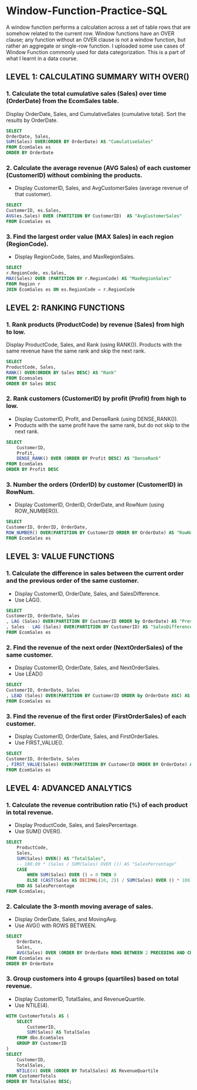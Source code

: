 # Window-Function-Practice-SQL
A window function performs a calculation across a set of table rows that are somehow related to the current row. Window functions have an OVER clause; any function without an OVER clause is not a window function, but rather an aggregate or single-row function. I uploaded some use cases of Window Function commonly used for data categorization. This is a part of what I learnt in a data course. 


## LEVEL 1: CALCULATING SUMMARY WITH OVER()

### 1. Calculate the total cumulative sales (Sales) over time (OrderDate) from the EcomSales table.

Display OrderDate, Sales, and CumulativeSales (cumulative total).
Sort the results by OrderDate.

```sql
SELECT 
OrderDate, Sales,
SUM(Sales) OVER(ORDER BY OrderDate) AS "CumulativeSales"
FROM EcomSales es 
ORDER BY OrderDate
```

### 2. Calculate the average revenue (AVG Sales) of each customer (CustomerID) without combining the products.
- Display CustomerID, Sales, and AvgCustomerSales (average revenue of that customer).

```sql
SELECT 
CustomerID, es.Sales, 
AVG(es.Sales) OVER (PARTITION BY CustomerID)  AS "AvgCustomerSales"
FROM EcomSales es
```

### 3. Find the largest order value (MAX Sales) in each region (RegionCode).
- Display RegionCode, Sales, and MaxRegionSales.

```sql
SELECT 
r.RegionCode, es.Sales, 
MAX(Sales) OVER (PARTITION BY r.RegionCode) AS "MaxRegionSales"
FROM Region r 
JOIN EcomSales es ON es.RegionCode = r.RegionCode
```

## LEVEL 2: RANKING FUNCTIONS

### 1. Rank products (ProductCode) by revenue (Sales) from high to low.

Display ProductCode, Sales, and Rank (using RANK()).
Products with the same revenue have the same rank and skip the next rank.

```sql
SELECT
ProductCode, Sales,
RANK() OVER(ORDER BY Sales DESC) AS "Rank"
FROM Ecomsales
ORDER BY Sales DESC
```

### 2. Rank customers (CustomerID) by profit (Profit) from high to low.

- Display CustomerID, Profit, and DenseRank (using DENSE_RANK()).
- Products with the same profit have the same rank, but do not skip to the next rank.

```sql
SELECT 
    CustomerID,
    Profit,
    DENSE_RANK() OVER (ORDER BY Profit DESC) AS "DenseRank"
FROM EcomSales
ORDER BY Profit DESC
```

### 3. Number the orders (OrderID) by customer (CustomerID) in RowNum.

- Display CustomerID, OrderID, OrderDate, and RowNum (using ROW_NUMBER()).

```sql
SELECT 
CustomerID, OrderID, OrderDate, 
ROW_NUMBER() OVER(PARTITION BY CustomerID ORDER BY OrderDate) AS "RowNum"
FROM EcomSales es
```

## LEVEL 3: VALUE FUNCTIONS

### 1. Calculate the difference in sales between the current order and the previous order of the same customer.
- Display CustomerID, OrderDate, Sales, and SalesDifference.
- Use LAG().

```sql
SELECT
CustomerID, OrderDate, Sales
, LAG (Sales) OVER(PARTITION BY CustomerID ORDER by OrderDate) AS "PreviousSales"
, Sales - LAG (Sales) OVER(PARTITION BY CustomerID) AS "SalesDifference"
FROM EcomSales es
```

### 2. Find the revenue of the next order (NextOrderSales) of the same customer.
- Display CustomerID, OrderDate, Sales, and NextOrderSales.
- Use LEAD()

```sql
SELECT
CustomerID, OrderDate, Sales
, LEAD (Sales) OVER(PARTITION BY CustomerID ORDER by OrderDate ASC) AS "NextOrderSales"
FROM EcomSales es
```

### 3. Find the revenue of the first order (FirstOrderSales) of each customer.
- Display CustomerID, OrderDate, Sales, and FirstOrderSales.
- Use FIRST_VALUE().

```sql
SELECT 
CustomerID, OrderDate, Sales
, FIRST_VALUE(Sales) OVER(PARTITION BY CustomerID ORDER BY OrderDate) AS "FirstOrderSales"
FROM EcomSales es
```

## LEVEL 4: ADVANCED ANALYTICS

### 1. Calculate the revenue contribution ratio (%) of each product in total revenue.
- Display ProductCode, Sales, and SalesPercentage.
- Use SUM() OVER().

```sql
SELECT 
    ProductCode,
    Sales,
    SUM(Sales) OVER() AS "TotalSales",
    -- 100.00 * (Sales / SUM(Sales) OVER ()) AS "SalesPercentage"
    CASE 
        WHEN SUM(Sales) OVER () = 0 THEN 0
        ELSE (CAST(Sales AS DECIMAL(10, 2)) / SUM(Sales) OVER () * 100)
    END AS SalesPercentage
FROM EcomSales;
```

### 2. Calculate the 3-month moving average of sales.
- Display OrderDate, Sales, and MovingAvg.
- Use AVG() with ROWS BETWEEN.

```sql
SELECT 
    OrderDate,
    Sales,
    AVG(Sales) OVER (ORDER BY OrderDate ROWS BETWEEN 2 PRECEDING AND CURRENT ROW) AS MovingAvg
FROM EcomSales es
ORDER BY OrderDate
```

### 3. Group customers into 4 groups (quartiles) based on total revenue.
- Display CustomerID, TotalSales, and RevenueQuartile.
- Use NTILE(4).

```sql
WITH CustomerTotals AS (
    SELECT 
        CustomerID,
        SUM(Sales) AS TotalSales
    FROM dbo.EcomSales
    GROUP BY CustomerID
)
SELECT 
    CustomerID,
    TotalSales,
    NTILE(4) OVER (ORDER BY TotalSales) AS RevenueQuartile
FROM CustomerTotals
ORDER BY TotalSales DESC;
```


